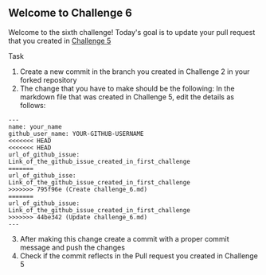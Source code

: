## Welcome to Challenge 6

Welcome to the sixth challenge! 
Today's goal is to update your pull request that you created in [Challenge 5](https://github.com/scaleracademy/scaler-september-open-source-challenge/blob/main/Challenges/challenge_5.md?plain=1)

Task
1. Create a new commit in the branch you created in Challenge 2 in your forked repository 
2. The change that you have to make should be the following: 
In the markdown file that was created in Challenge 5, edit the details as follows: 
```
---
name: your_name
github_user_name: YOUR-GITHUB-USERNAME
<<<<<<< HEAD
<<<<<<< HEAD
url_of_github_issue: Link_of_the_github_issue_created_in_first_challenge
=======
url_of_github_isse: Link_of_the_github_issue_created_in_first_challenge
>>>>>>> 795f96e (Create challenge_6.md)
=======
url_of_github_issue: Link_of_the_github_issue_created_in_first_challenge
>>>>>>> 44be342 (Update challenge_6.md)
---
```
3. After making this change create a commit with a proper commit message and push the changes 
4. Check if the commit reflects in the Pull request you created in Challenge 5

